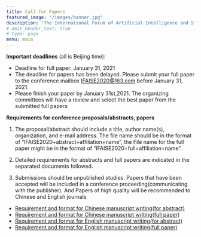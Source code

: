```yaml
---
title: Call for Papers
featured_image: "/images/banner.jpg"
description: "The International Forum of Artificial Intelligence and STEM Education Online"
# omit_header_text: true
# type: page
menu: main
---
```


**Important deadlines** (all is Beijing time):

- Deadline for full paper: January 31, 2021
- The deadline for papers has been delayed. Please submit your full paper to the conference mailbox IFAISE2020@163.com before January 31, 2021.
- Please finish your paper by January 31st,2021. The organizing committees will have a review and select the best paper from the submitted full papers


**Requirements for conference proposals/abstracts, papers**

1)	The proposal/abstract should include a title, author name(s), organization, and e-mail address. The file name should be in the format of “IFAISE2020+abstract+affiliation+name”, the File name for the full paper might be in the format of “IFAISE2020+full+affiliation+name”.

2)	Detailed requirements for abstracts and full papers are indicated in the separated documents followed. 
3)	Submissions should be unpublished studies.
Papers that have been accepted will be included in a conference proceeding(communicating with the publisher). And Papers of high quality will be recommended to Chinese and English journals

- [Requirement and format for Chinese manuscript writing(for abstract)](/attachments/IFAISE2020_Template_for_Chinese_paper_abstract.docx)
- [Requirement and format for Chinese manuscript writing(full paper)](/attachments/IFAISE2020_Template_for_Chinese_paper_full_paper.doc)
- [Requirement and format for English manuscript writing(for abstract)](/attachments/IFAISE2020_Template_for_English_paper_abstract.doc)
- [Requirement and format for English manuscript writing(full paper)](/attachments/IFAISE2020_Template_for_English_paper_full_paper.doc)